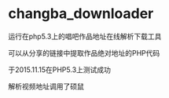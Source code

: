 # changba_downloader
运行在php5.3上的唱吧作品地址在线解析下载工具

可以从分享的链接中提取作品绝对地址的PHP代码

于2015.11.15在PHP5.3上测试成功

解析视频地址调用了硕鼠
